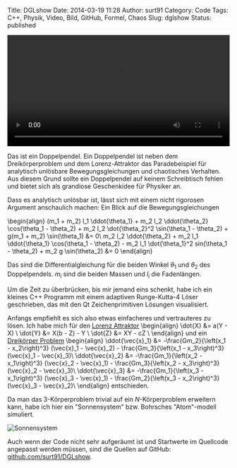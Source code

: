Title: DGLshow
Date: 2014-03-19 11:28
Author: surt91
Category: Code
Tags: C++, Physik, Video, Bild, GitHub, Formel, Chaos
Slug: dglshow
Status: published

<video controls width="100%">
<source src="{filename}/vid/doppelpendel.mp4" type="video/mp4"></source>
![Doppelpendel]({filename}/img/doublePendulum.png)
</video>

Das ist ein Doppelpendel. Ein Doppelpendel ist neben dem Dreikörperproblem und
dem Lorenz-Attraktor das Paradebeispiel für analytisch unlösbare Bewegungsgleichungen 
und chaotisches Verhalten. Aus diesem Grund sollte ein Doppelpendel auf keinem 
Schreibtisch fehlen und bietet sich als grandiose Geschenkidee für Physiker an.

Dass es analytisch unlösbar ist, lässt sich mit einem nicht rigorosen Argument
anschaulich machen: Ein Blick auf die Bewegungsgleichungen

\begin{align}
    (m_1 + m_2) l_1 \ddot{\theta_1} + m_2 l_2 \ddot{\theta_2} \cos(\theta_1 - \theta_2) + m_2 l_2 \dot{\theta_2}^2 \sin(\theta_1 - \theta_2) + g(m_1 + m_2) \sin(\theta_1) &= 0\\
    m_2 l_2 \ddot{\theta_2} + m_2 l_1 \ddot{\theta_1} \cos(\theta_1 - \theta_2) - m_2 l_1 \dot{\theta_1}^2 sin(\theta_1 - \theta_2) + m_2 g \sin(\theta_2) &= 0
\end{align}

Das sind die Differentialgleichung für die beiden Winkel $\theta_1$ und $\theta_2$
des Doppelpendels. $m_i$ sind die beiden Massen und $l_i$ die Fadenlängen.

Um die Zeit zu überbrücken, bis mir jemand eins schenkt, habe ich ein kleines C++
Programm mit einem adaptiven Runge-Kutta-4 Löser geschrieben, das mit den Qt
Zeichenprimitiven Lösungen visualisiert.

Anfangs empfiehlt es sich also etwas einfacheres und vertrauteres zu lösen.
Ich habe mich für den [Lorenz Attraktor]({filename}/schmetterlingseffekt.md)
\begin{align}
    \dot{X} &= a(Y - X) \\
    \dot{Y} &= X(b - Z) - Y \\
    \dot{Z} &= XY - cZ \\
\end{align}
und ein [Dreikörper Problem]({filename}/dreikorperproblem.md)
\begin{align}
    \ddot{\vec{x}_1} &= -\frac{Gm_2}{\left(x_1 - x_2\right)^3} (\vec{x}_1 - \vec{x}_2) - \frac{Gm_3}{\left(x_1 - x_3\right)^3} (\vec{x}_1 - \vec{x}_3)\\
    \ddot{\vec{x}_2} &= -\frac{Gm_1}{\left(x_2 - x_1\right)^3} (\vec{x}_2 - \vec{x}_1) - \frac{Gm_3}{\left(x_2 - x_3\right)^3} (\vec{x}_2 - \vec{x}_3)\\
    \ddot{\vec{x}_3} &= -\frac{Gm_1}{\left(x_3 - x_1\right)^3} (\vec{x}_3 - \vec{x}_1) - \frac{Gm_2}{\left(x_3 - x_2\right)^3} (\vec{x}_3 - \vec{x}_2)\\
\end{align}
entschieden.

Da man das 3-Körperproblem trivial auf ein $N$-Körperproblem erweitern kann,
habe ich hier ein "Sonnensystem" bzw. Bohrsches "Atom"-modell simuliert.

![Sonnensystem]({filename}/img/planets.png)

Auch wenn der Code nicht sehr aufgeräumt ist und Startwerte im Quellcode
angepasst werden müssen, sind die Quellen auf GitHub:
[github.com/surt91/DGLshow](https://github.com/surt91/DGLshow).

